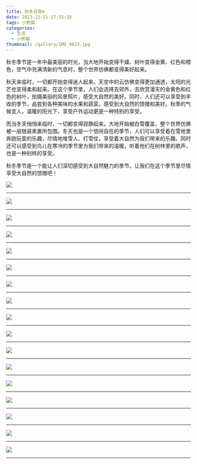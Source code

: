 ```yaml
---
title: 秋冬日常❄️
date: 2023-12-21 17:55:28
tags: 小熊猫
categories:
  - 生活
  - 小熊猫
thumbnail: /gallary/IMG_4823.jpg
---
```


秋冬季节是一年中最美丽的时光，当大地开始变得干燥、树叶变得金黄、红色和橙色，空气中充满清新的气息时，整个世界仿佛都变得美好起来。

秋天来临时，一切都开始变得迷人起来。天空中的云仿佛变得更加通透，太阳的光芒也变得柔和起来。在这个季节里，人们会选择去郊外，去欣赏漫天的金黄色和红色的树叶，拍摄美丽的风景照片，感受大自然的美好。同时，人们还可以享受到丰收的季节，品尝到各种美味的水果和蔬菜，感受到大自然的馈赠和美好。秋季的气候宜人，温暖的阳光下，享受户外运动更是一种特别的享受。

而当冬天悄悄来临时，一切都变得寂静起来。大地开始被白雪覆盖，整个世界仿佛被一层银装素裹所包围。冬天也是一个悠闲自在的季节，人们可以享受着在雪地里奔跑玩耍的乐趣，尽情地堆雪人、打雪仗，享受着大自然为我们带来的乐趣。同时还可以感受到鸟儿在寒冷的季节里为我们带来的温暖，听着他们在树林里的歌声，也是一种别样的享受。

秋冬季节是一个能让人们深切感受到大自然魅力的季节，让我们在这个季节里尽情享受大自然的馈赠吧！

![](/gallary/IMG_4822.jpg)

---
<!-- more -->

![](/gallary/IMG_4821.jpg)

---

![](/gallary/IMG_4820.jpg)

---

![](/gallary/IMG_4819.jpg)

---

![](/gallary/IMG_4818.jpg)

---

![](/gallary/IMG_4824.jpg)

---

![](/gallary/IMG_4825.jpg)

---

![](/gallary/IMG_4826.jpg)

---

![](/gallary/IMG_4827.jpg)

---

![](/gallary/IMG_4828.jpg)

---

![](/gallary/IMG_4829.jpg)

---

![](/gallary/IMG_4830.jpg)

---

![](/gallary/IMG_4831.jpg)

---

![](/gallary/IMG_4832.jpg)

---

![](/gallary/IMG_4833.jpg)

---

![](/gallary/IMG_4834.jpg)

---

![](/gallary/IMG_4835.jpg)

---